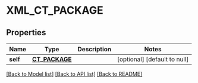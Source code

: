 # XML_CT_PACKAGE

## Properties
Name | Type | Description | Notes
------------ | ------------- | ------------- | -------------
**self** | [**CT_PACKAGE**](CtPackage.md) |  | [optional] [default to null]

[[Back to Model list]](../README.md#documentation-for-models) [[Back to API list]](../README.md#documentation-for-api-endpoints) [[Back to README]](../README.md)


